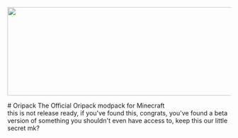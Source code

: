 <p align="center">
  <img width="600" height="200" src="https://cdn.discordapp.com/attachments/678209937192779797/861753508004757534/sdfsdfdfsdsddfsdfdsdfsdfsdfffdsdfsfdfdsfddfssfdffds.png">
</p>
# Oripack
The Official Oripack modpack for Minecraft <br />
this is not release ready, if you've found this, congrats, you've found a beta version of something you shouldn't even have access to, keep this our little secret mk?
